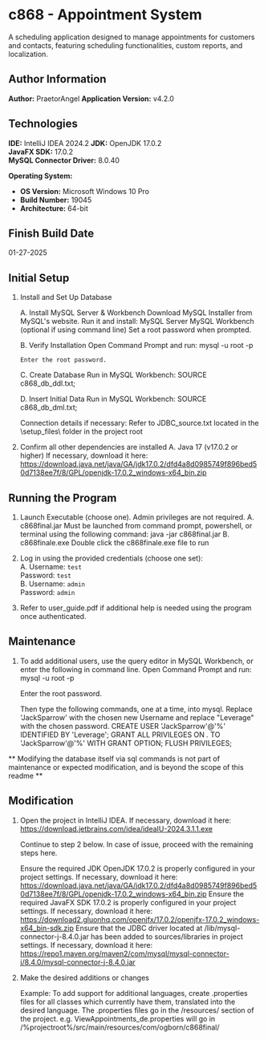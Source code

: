 # c868 - Appointment System

A scheduling application designed to manage appointments for customers and contacts, featuring scheduling functionalities, custom reports, and localization.

## Author Information
**Author:** PraetorAngel
**Application Version:** v4.2.0  

## Technologies
**IDE:** IntelliJ IDEA 2024.2
**JDK:** OpenJDK 17.0.2  
**JavaFX SDK:** 17.0.2  
**MySQL Connector Driver:** 8.0.40

**Operating System:**  
- **OS Version:** Microsoft Windows 10 Pro  
- **Build Number:** 19045  
- **Architecture:** 64-bit  

## Finish Build Date
01-27-2025

## Initial Setup
1.	Install and Set Up Database
   
	A. Install MySQL Server & Workbench
		Download MySQL Installer from MySQL's website.
		Run it and install:
			MySQL Server
			MySQL Workbench (optional if using command line)
		Set a root password when prompted.

	B. Verify Installation
		Open Command Prompt and run:
			mysql -u root -p

		Enter the root password.
	
	C. Create Database
		Run in MySQL Workbench:
			SOURCE c868_db_ddl.txt;

	D. Insert Initial Data
		Run in MySQL Workbench:
			SOURCE c868_db_dml.txt;

	Connection details if necessary:
		Refer to JDBC_source.txt located in the \setup_files\ folder in the project root
		
3. 	Confirm all other dependencies are installed
	A.	Java 17 (v17.0.2 or higher) 
			If necessary, download it here: https://download.java.net/java/GA/jdk17.0.2/dfd4a8d0985749f896bed50d7138ee7f/8/GPL/openjdk-17.0.2_windows-x64_bin.zip
			

## Running the Program
1.	Launch Executable (choose one). Admin privileges are not required.
	A.	c868final.jar
		Must be launched from command prompt, powershell, or terminal using the following command:
			java -jar c868final.jar
	B.  c868finale.exe
		Double click the c868finale.exe file to run


2. Log in using the provided credentials (choose one set):  
	A.	Username: `test`  
		Password: `test`  
    B.	Username: `admin`  
		Password: `admin`  

3.	Refer to user_guide.pdf if additional help is needed using the program once authenticated.

## Maintenance		
1.	To add additional users, use the query editor in MySQL Workbench, or enter the following in command line.
	Open Command Prompt and run:
		mysql -u root -p

	Enter the root password.

	Then type the following commands, one at a time, into mysql. Replace 'JackSparrow' with the chosen new Username and replace "Leverage" with the chosen password.
		CREATE USER 'JackSparrow'@'%' IDENTIFIED BY 'Leverage';
		GRANT ALL PRIVILEGES ON *.* TO 'JackSparrow'@'%' WITH GRANT OPTION;
		FLUSH PRIVILEGES;
	
** Modifying the database itself via sql commands is not part of maintenance or expected modification, and is beyond the scope of this readme **

## Modification
1.	Open the project in IntelliJ IDEA. 
		If necessary, download it here: https://download.jetbrains.com/idea/ideaIU-2024.3.1.1.exe
   
	Continue to step 2 below. In case of issue, proceed with the remaining steps here.
   
	Ensure the required JDK OpenJDK 17.0.2 is properly configured in your project settings.
		If necessary, download it here: https://download.java.net/java/GA/jdk17.0.2/dfd4a8d0985749f896bed50d7138ee7f/8/GPL/openjdk-17.0.2_windows-x64_bin.zip
    Ensure the required JavaFX SDK 17.0.2 is properly configured in your project settings.
		If necessary, download it here: https://download2.gluonhq.com/openjfx/17.0.2/openjfx-17.0.2_windows-x64_bin-sdk.zip
	Ensure that the JDBC driver located at /lib/mysql-connector-j-8.4.0.jar has been added to sources/libraries in project settings. 
		If necessary, download it here: https://repo1.maven.org/maven2/com/mysql/mysql-connector-j/8.4.0/mysql-connector-j-8.4.0.jar

2.	Make the desired additions or changes
	
	Example: To add support for additional languages, create .properties files for all classes which currently have them, translated into the desired language. The .properties files go in the /resources/ section of the project.
		e.g. ViewAppointments_de.properties will go in /%projectroot%/src/main/resources/com/ogborn/c868final/
